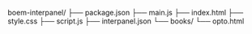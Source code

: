 boem-interpanel/
 ├── package.json
 ├── main.js
 ├── index.html
 ├── style.css
 ├── script.js
 ├── interpanel.json
 └── books/
      └── opto.html
